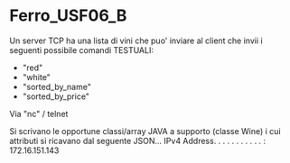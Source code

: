 # Ferro_USF06_B
Un server TCP ha una lista di vini che puo' inviare
al client che invii i seguenti possibile comandi TESTUALI:

- "red"
- "white"
- "sorted_by_name"
- "sorted_by_price"

Via "nc" / telnet

Si scrivano le opportune classi/array JAVA a supporto (classe
Wine) i cui attributi si ricavano dal seguente JSON...
IPv4 Address. . . . . . . . . . . : 172.16.151.143
